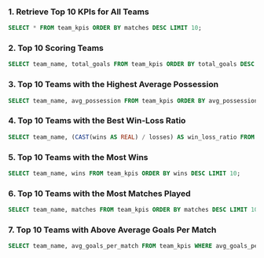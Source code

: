 ### 1. Retrieve Top 10 KPIs for All Teams

```sql
SELECT * FROM team_kpis ORDER BY matches DESC LIMIT 10;
```

### 2. Top 10 Scoring Teams

```sql
SELECT team_name, total_goals FROM team_kpis ORDER BY total_goals DESC LIMIT 10;
```

### 3. Top 10 Teams with the Highest Average Possession

```sql
SELECT team_name, avg_possession FROM team_kpis ORDER BY avg_possession DESC LIMIT 10;
```

### 4. Top 10 Teams with the Best Win-Loss Ratio

```sql
SELECT team_name, (CAST(wins AS REAL) / losses) AS win_loss_ratio FROM team_kpis WHERE losses > 0 ORDER BY win_loss_ratio DESC LIMIT 10;
```

### 5. Top 10 Teams with the Most Wins

```sql
SELECT team_name, wins FROM team_kpis ORDER BY wins DESC LIMIT 10;
```


### 6. Top 10 Teams with the Most Matches Played

```sql
SELECT team_name, matches FROM team_kpis ORDER BY matches DESC LIMIT 10;
```

### 7. Top 10 Teams with Above Average Goals Per Match

```sql
SELECT team_name, avg_goals_per_match FROM team_kpis WHERE avg_goals_per_match > (SELECT AVG(avg_goals_per_match) FROM team_kpis) ORDER BY avg_goals_per_match DESC LIMIT 10;
```